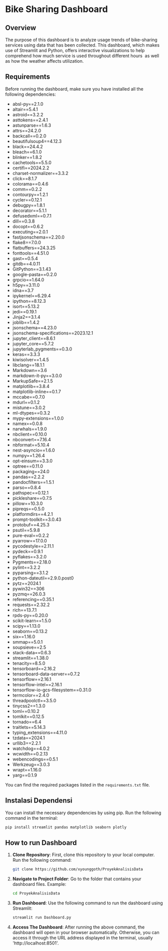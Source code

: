 # Bike Sharing Dashboard

## Overview
The purpose of this dashboard is to analyze usage trends of bike-sharing services using data that has been collected. This dashboard, which makes use of Streamlit and Python, offers interactive visualizations to help comprehend how much service is used throughout different hours  as well as how the weather affects utilization.

## Requirements
Before running the dashboard, make sure you have installed all the following dependencies:
- absl-py==2.1.0
- altair==5.4.1
- astroid==3.2.2
- asttokens==2.4.1
- astunparse==1.6.3
- attrs==24.2.0
- backcall==0.2.0
- beautifulsoup4==4.12.3
- black==24.4.2
- bleach==6.1.0
- blinker==1.8.2
- cachetools==5.5.0
- certifi==2024.2.2
- charset-normalizer==3.3.2
- click==8.1.7
- colorama==0.4.6
- comm==0.2.2
- contourpy==1.2.1
- cycler==0.12.1
- debugpy==1.8.1
- decorator==5.1.1
- defusedxml==0.7.1
- dill==0.3.8
- docopt==0.6.2
- executing==2.0.1
- fastjsonschema==2.20.0
- flake8==7.0.0
- flatbuffers==24.3.25
- fonttools==4.51.0
- gast==0.5.4
- gitdb==4.0.11
- GitPython==3.1.43
- google-pasta==0.2.0
- grpcio==1.64.0
- h5py==3.11.0
- idna==3.7
- ipykernel==6.29.4
- ipython==8.12.3
- isort==5.13.2
- jedi==0.19.1
- Jinja2==3.1.4
- joblib==1.4.2
- jsonschema==4.23.0
- jsonschema-specifications==2023.12.1
- jupyter_client==8.6.1
- jupyter_core==5.7.2
- jupyterlab_pygments==0.3.0
- keras==3.3.3
- kiwisolver==1.4.5
- libclang==18.1.1
- Markdown==3.6
- markdown-it-py==3.0.0
- MarkupSafe==2.1.5
- matplotlib==3.8.4
- matplotlib-inline==0.1.7
- mccabe==0.7.0
- mdurl==0.1.2
- mistune==3.0.2
- ml-dtypes==0.3.2
- mypy-extensions==1.0.0
- namex==0.0.8
- narwhals==1.9.0
- nbclient==0.10.0
- nbconvert==7.16.4
- nbformat==5.10.4
- nest-asyncio==1.6.0
- numpy==1.26.4
- opt-einsum==3.3.0
- optree==0.11.0
- packaging==24.0
- pandas==2.2.2
- pandocfilters==1.5.1
- parso==0.8.4
- pathspec==0.12.1
- pickleshare==0.7.5
- pillow==10.3.0
- pipreqs==0.5.0
- platformdirs==4.2.1
- prompt-toolkit==3.0.43
- protobuf==4.25.3
- psutil==5.9.8
- pure-eval==0.2.2
- pyarrow==17.0.0
- pycodestyle==2.11.1
- pydeck==0.9.1
- pyflakes==3.2.0
- Pygments==2.18.0
- pylint==3.2.2
- pyparsing==3.1.2
- python-dateutil==2.9.0.post0
- pytz==2024.1
- pywin32==306
- pyzmq==26.0.3
- referencing==0.35.1
- requests==2.32.2
- rich==13.7.1
- rpds-py==0.20.0
- scikit-learn==1.5.0
- scipy==1.13.0
- seaborn==0.13.2
- six==1.16.0
- smmap==5.0.1
- soupsieve==2.5
- stack-data==0.6.3
- streamlit==1.38.0
- tenacity==8.5.0
- tensorboard==2.16.2
- tensorboard-data-server==0.7.2
- tensorflow==2.16.1
- tensorflow-intel==2.16.1
- tensorflow-io-gcs-filesystem==0.31.0
- termcolor==2.4.0
- threadpoolctl==3.5.0
- tinycss2==1.3.0
- toml==0.10.2
- tomlkit==0.12.5
- tornado==6.4
- traitlets==5.14.3
- typing_extensions==4.11.0
- tzdata==2024.1
- urllib3==2.2.1
- watchdog==4.0.2
- wcwidth==0.2.13
- webencodings==0.5.1
- Werkzeug==3.0.3
- wrapt==1.16.0
- yarg==0.1.9

You can find the required packages listed in the `requirements.txt` file.

## Instalasi Dependensi
You can install the necessary dependencies by using pip. Run the following command in the terminal:

```bash
pip install streamlit pandas matplotlib seaborn plotly
```

## How to run Dashboard 
1. **Clone Repository**: First, clone this repository to your local computer. Run the following command:

    ```bash
    git clone https://github.com/xyounggoth/ProyekAnalisisData
    ```

2. **Navigate to Project Folder**: Go to the folder that contains your dashboard files. Example:

    ```bash
    cd ProyekAnalisisData
    ```

3. **Run Dashboard**: Use the following command to run the dashboard using Streamlit:

    ```bash
    streamlit run Dashboard.py
    ```

4. **Access The Dashboard**: After running the above command, the dashboard will open in your browser automatically. Otherwise, you can access it through the URL address displayed in the terminal, usually 'http://localhost:8501'.

